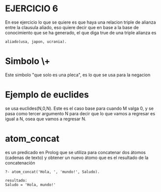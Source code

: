 # EJERCICIO 6
En ese ejercicio lo que se quiere es que haya una relacion triple de alianza entre la clausula aliado, eso quiere decir que en base a la base de conocimiento que se ha generado, el que diga true de una triple alianza es 
```
aliado(usa, japon, ucrania).
```
# Simbolo \\+
Este simbolo "que solo es una pleca", es lo que se usa para la negacion

# Ejemplo de euclides
se usa euclides(N,0,N).
Este es el caso base para cuando M valga 0, y se pasa como tercer argumento N para decir que lo que vamos a regresar es igual a N, osea que vamos a regresar N.

# atom_concat
es un predicado en Prolog que se utiliza para concatenar dos átomos (cadenas de texto) y obtener un nuevo átomo que es el resultado de la concatenación
```
?- atom_concat('Hola, ', 'mundo!', Saludo).

resultado:
Saludo = 'Hola, mundo!'

```